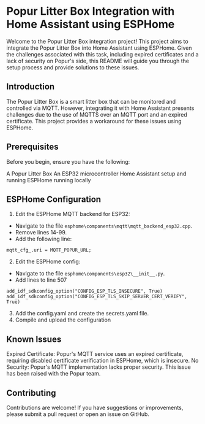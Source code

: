 # Popur Litter Box Integration with Home Assistant using ESPHome

Welcome to the Popur Litter Box integration project! This project aims to integrate the Popur Litter Box into Home Assistant using ESPHome. Given the challenges associated with this task, including expired certificates and a lack of security on Popur's side, this README will guide you through the setup process and provide solutions to these issues.

## Introduction
The Popur Litter Box is a smart litter box that can be monitored and controlled via MQTT. However, integrating it with Home Assistant presents challenges due to the use of MQTTS over an MQTT port and an expired certificate. This project provides a workaround for these issues using ESPHome.

## Prerequisites
Before you begin, ensure you have the following:

A Popur Litter Box
An ESP32 microcontroller
Home Assistant setup and running
ESPHome running locally

## ESPHome Configuration
1. Edit the ESPHome MQTT backend for ESP32:
* Navigate to the file `esphome\components\mqtt\mqtt_backend_esp32.cpp`.
* Remove lines 14-99.
* Add the following line: 
```
mqtt_cfg_.uri = MQTT_POPUR_URL;
```
2. Edit the ESPHome config:
* Navigate to the file `esphome\components\esp32\__init__.py`.
* Add lines to line 507
```
add_idf_sdkconfig_option("CONFIG_ESP_TLS_INSECURE", True)
add_idf_sdkconfig_option("CONFIG_ESP_TLS_SKIP_SERVER_CERT_VERIFY", True)
```
3. Add the config.yaml and create the secrets.yaml file.
4. Compile and upload the configuration

## Known Issues
Expired Certificate: Popur's MQTT service uses an expired certificate, requiring disabled certificate verification in ESPHome, which is insecure.
No Security: Popur's MQTT implementation lacks proper security. This issue has been raised with the Popur team.

## Contributing
Contributions are welcome! If you have suggestions or improvements, please submit a pull request or open an issue on GitHub.